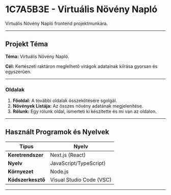 # 1C7A5B3E - Virtuális Növény Napló

Virtuális Növény Napló frontend projektmunkára.
***

## Projekt Téma
**Téma:** Virtuális Növény Napló.

**Cél:** Kertészeti raktáron meglelhető virágok adatainak kiírása gyorsan és egyszerűen.
***

### Oldalak
1.  **Főoldal:** A további oldalak összekötésére sgolgál.
2.  **Növények Listája:** Az összes növény adatának megjelenítése.
3.  **Rólunk:** Egy rólunk oldal, ismerteti ki készítette és mi van az oldalon.
***

## Használt Programok és Nyelvek
| Típus | Nyelv |
| --- | --- |
| **Keretrendszer** | Next.js (React) |
| **Nyelv** | JavaScript/TypeScript) |
| **Környezet** | Node.js |
| **Kódszerkesztő** | Visual Studio Code (VSC) |

***
